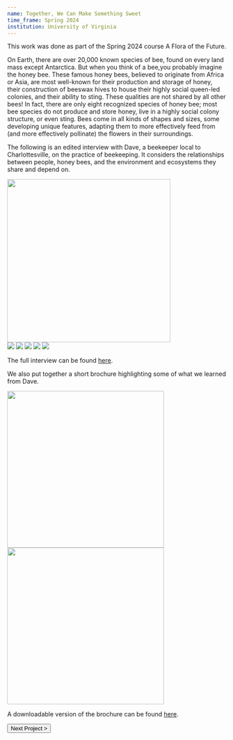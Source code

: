 ```yaml
---
name: Together, We Can Make Something Sweet
time_frame: Spring 2024
institution: University of Virginia
---
```

This work was done as part of the Spring 2024 course A Flora of the Future.

On Earth, there are over 20,000 known species of bee, found on every land mass except Antarctica. But when you think of a bee,you probably imagine the honey bee. These famous honey bees, believed to originate from Africa or Asia, are most well-known for their production and storage of honey, their construction of beeswax hives to house their highly social queen-led colonies, and their ability to sting. These qualities are not shared by all other bees! In fact, there are only eight recognized species of honey bee; most bee species do not produce and store honey, live in a highly social colony structure, or even sting. Bees come in all kinds of shapes and sizes, some developing unique features, adapting them to more effectively feed from (and
more effectively pollinate) the flowers in their surroundings.

The following is an edited interview with Dave, a beekeeper local to Charlottesville, on the practice of beekeeping. It considers the relationships between people, honey bees, and the environment and ecosystems they share and depend on.

<div class="oohbaby">
  <img class="myImages center" id="myImg" width="375px" src="/imgs/bees_01.png">
  <br>
  <img class="quint_p myImages" id="myImg" src="/imgs/bees_01.png">
  <img class="quint_p myImages" id="myImg" src="/imgs/bees_02.png">
  <img class="quint_p myImages" id="myImg" src="/imgs/bees_03.png">
  <img class="quint_p myImages" id="myImg" src="/imgs/bees_04.png">
  <img class="quint_p myImages" id="myImg" src="/imgs/bees_05.png">
</div>

The full interview can be found <a class="normalfont" target="_blank" href="/imgs/bees_interview.pdf">here</a>.

We also put together a short brochure highlighting some of what we learned from Dave.

<div class = "oohbaby center">
  <img class="double_p myImages" id="myImg" width="360px" src="/imgs/bees_brochure01.png">
  <img class="double_p myImages" id="myImg" width="360px" src="/imgs/bees_brochure02.png">
</div>

A downloadable version of the brochure can be found <a class="normalfont" target="_blank" href="/imgs/bees_brochure.pdf">here</a>.

<button class="next" onclick="window.location.href = '/projects/0_connectivity_wod_studio.html';">Next Project > </button>
